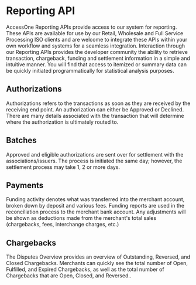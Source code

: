 # Reporting API

AccessOne Reporting APIs provide access to our system for reporting. These APIs are available for use by our Retail, Wholesale and Full Service Processing ISO clients and are welcome to integrate these APIs within your own workflow and systems for a seamless integration. Interaction through our Reporting APIs provides the developer community the ability to retrieve transaction, chargeback, funding and settlement information in a simple and intuitive manner. You will find that access to itemized or summary data can be quickly initiated programmatically for statistical analysis purposes.

## Authorizations

Authorizations refers to the transactions as soon as they are received by the receiving end point. An authorization can either be Approved or Declined. There are many details associated with the transaction that will determine where the authorization is ultimately routed to.

## Batches

Approved and eligible authorizations are sent over for settlement with the associations/issuers. The process is initiated the same day; however, the settlement process may take 1, 2 or more days.

## Payments

Funding activity denotes what was transferred into the merchant account, broken down by deposit and various fees. Funding reports are used in the reconciliation process to the merchant bank account. Any adjustments will be shown as deductions made from the merchant's total sales (chargebacks, fees, interchange charges, etc.)

## Chargebacks

The Disputes Overview provides an overview of Outstanding, Reversed, and Closed Chargebacks. Merchants can quickly see the total number of Open, Fulfilled, and Expired Chargebacks, as well as the total number of Chargebacks that are Open, Closed, and Reversed..
